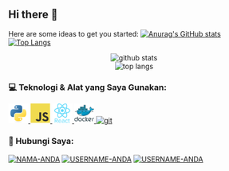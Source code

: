 ## Hi there 👋
Here are some ideas to get you started:
[![Anurag's GitHub stats](https://github-readme-stats.vercel.app/api?username=syehnn1&show_icons=true&theme=radical)](https://github.com/anuraghazra/github-readme-stats)
[![Top Langs](https://github-readme-stats.vercel.app/api/top-langs/?username=syehnn1&layout=compact&theme=radical)](https://github.com/anuraghazra/github-readme-stats)

<p align="center">
  <img src="https://github-readme-stats.vercel.app/api?username=syehnn1&show_icons=true&theme=tokyonight" alt="github stats" />
  <br/>
  <img src="https://github-readme-stats.vercel.app/api/top-langs/?username=syehnn1&layout=compact&theme=tokyonight" alt="top langs" />
</p>

### 💻 Teknologi & Alat yang Saya Gunakan:

<p align="left">
  <a href="https://www.python.org" target="_blank" rel="noreferrer"> <img src="https://raw.githubusercontent.com/devicons/devicon/master/icons/python/python-original.svg" alt="python" width="40" height="40"/> </a>
  <a href="https://developer.mozilla.org/en-US/docs/Web/JavaScript" target="_blank" rel="noreferrer"> <img src="https://raw.githubusercontent.com/devicons/devicon/master/icons/javascript/javascript-original.svg" alt="javascript" width="40" height="40"/> </a>
  <a href="https://reactjs.org/" target="_blank" rel="noreferrer"> <img src="https://raw.githubusercontent.com/devicons/devicon/master/icons/react/react-original-wordmark.svg" alt="react" width="40" height="40"/> </a>
  <a href="https://www.docker.com/" target="_blank" rel="noreferrer"> <img src="https://raw.githubusercontent.com/devicons/devicon/master/icons/docker/docker-original-wordmark.svg" alt="docker" width="40" height="40"/> </a>
  <a href="https://git-scm.com/" target="_blank" rel="noreferrer"> <img src="https://www.vectorlogo.zone/logos/git-scm/git-scm-icon.svg" alt="git" width="40" height="40"/> </a>
</p>

### 🔗 Hubungi Saya:
<p align="left">
<a href="https://linkedin.com/in/NAMA-ANDA" target="blank"><img align="center" src="https://raw.githubusercontent.com/rahuldkjain/github-profile-readme-generator/master/src/images/icons/Social/linked-in-alt.svg" alt="NAMA-ANDA" height="30" width="40" /></a>
<a href="https://twitter.com/USERNAME-ANDA" target="blank"><img align="center" src="https://raw.githubusercontent.com/rahuldkjain/github-profile-readme-generator/master/src/images/icons/Social/twitter.svg" alt="USERNAME-ANDA" height="30" width="40" /></a>
<a href="https://instagram.com/USERNAME-ANDA" target="blank"><img align="center" src="https://raw.githubusercontent.com/rahuldkjain/github-profile-readme-generator/master/src/images/icons/Social/instagram.svg" alt="USERNAME-ANDA" height="30" width="40" /></a>
</p>

<!--
**syhenn1/syhenn1** is a ✨ _special_ ✨ repository because its `README.md` (this file) appears on your GitHub profile.
halo
Here are some ideas to get you started:
[![Anurag's GitHub stats](https://github-readme-stats.vercel.app/api?username=syehnn1&show_icons=true&theme=radical)](https://github.com/anuraghazra/github-readme-stats)
[![Top Langs](https://github-readme-stats.vercel.app/api/top-langs/?username=NAMA-USERNAME-ANDA&layout=compact&theme=radical)](https://github.com/anuraghazra/github-readme-stats)
- 🔭 I’m currently working on ...
- 🌱 I’m currently learning ...
- 👯 I’m looking to collaborate on ...
- 🤔 I’m looking for help with ...
- 💬 Ask me about ...
- 📫 How to reach me: ...
- 😄 Pronouns: ...
- ⚡ Fun fact: ...
-->
